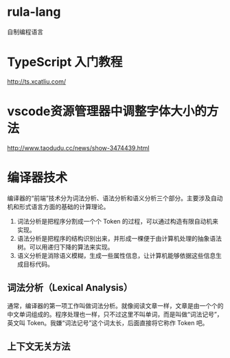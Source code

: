 # rula-lang
自制编程语言

# TypeScript 入门教程
http://ts.xcatliu.com/


# vscode资源管理器中调整字体大小的方法

http://www.taodudu.cc/news/show-3474439.html

# 编译器技术

编译器的“前端”技术分为词法分析、语法分析和语义分析三个部分。主要涉及自动机和形式语言方面的基础的计算理论。

1. 词法分析是把程序分割成一个个 Token 的过程，可以通过构造有限自动机来实现。
2. 语法分析是把程序的结构识别出来，并形成一棵便于由计算机处理的抽象语法树。可以用递归下降的算法来实现。
3. 语义分析是消除语义模糊，生成一些属性信息，让计算机能够依据这些信息生成目标代码。

## 词法分析（Lexical Analysis）

通常，编译器的第一项工作叫做词法分析。就像阅读文章一样，文章是由一个个的中文单词组成的。程序处理也一样，只不过这里不叫单词，而是叫做“词法记号”，英文叫 Token。我嫌“词法记号”这个词太长，后面直接将它称作 Token 吧。

## 上下文无关方法
